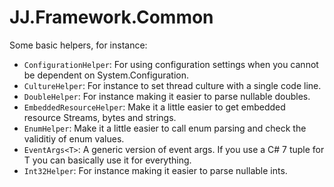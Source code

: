 ﻿# JJ.Framework.Common

Some basic helpers, for instance:

* `ConfigurationHelper`: For using configuration settings when you cannot be dependent on System.Configuration.
* `CultureHelper`: For instance to set thread culture with a single code line.
* `DoubleHelper`: For instance making it easier to parse nullable doubles.
* `EmbeddedResourceHelper`: Make it a little easier to get embedded resource Streams, bytes and strings.
* `EnumHelper`: Make it a little easier to call enum parsing and check the validitiy of enum values.
* `EventArgs<T>`: A generic version of event args. If you use a C# 7 tuple for T you can basically use it for everything.
* `Int32Helper`: For instance making it easier to parse nullable ints.